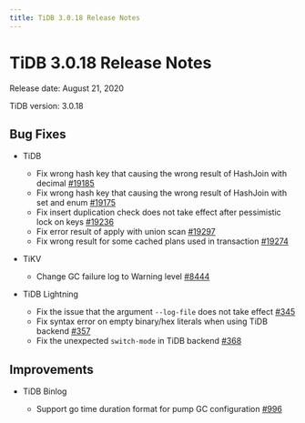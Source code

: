 ```yaml
---
title: TiDB 3.0.18 Release Notes
---
```


# TiDB 3.0.18 Release Notes

Release date: August 21, 2020

TiDB version: 3.0.18

## Bug Fixes

+ TiDB

    - Fix wrong hash key that causing the wrong result of HashJoin with decimal [#19185](https://github.com/pingcap/tidb/pull/19185)
    - Fix wrong hash key that causing the wrong result of HashJoin with set and enum [#19175](https://github.com/pingcap/tidb/pull/19175)
    - Fix insert duplication check does not take effect after pessimistic lock on keys [#19236](https://github.com/pingcap/tidb/pull/19236)
    - Fix error result of apply with union scan [#19297](https://github.com/pingcap/tidb/pull/19297)
    - Fix wrong result for some cached plans used in transaction [#19274](https://github.com/pingcap/tidb/pull/19274)

+ TiKV

    - Change GC failure log to Warning level [#8444](https://github.com/tikv/tikv/pull/8444)

+ TiDB Lightning

    - Fix the issue that the argument `--log-file` does not take effect [#345](https://github.com/pingcap/tidb-lightning/pull/345)
    - Fix syntax error on empty binary/hex literals when using TiDB backend [#357](https://github.com/pingcap/tidb-lightning/pull/357)
    - Fix the unexpected `switch-mode` in TiDB backend [#368](https://github.com/pingcap/tidb-lightning/pull/368)

## Improvements

+ TiDB Binlog

    - Support go time duration format for pump GC configuration [#996](https://github.com/pingcap/tidb-binlog/pull/996)
